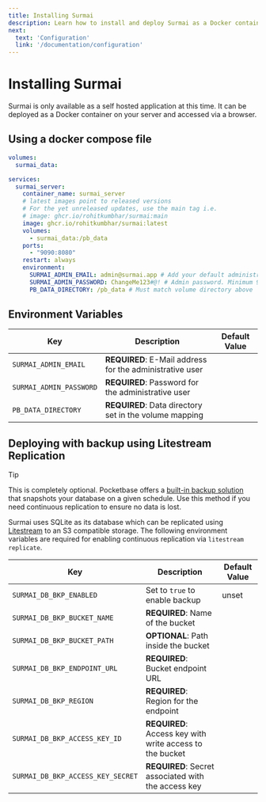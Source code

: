 ```yaml
---
title: Installing Surmai
description: Learn how to install and deploy Surmai as a Docker container
next:
  text: 'Configuration'
  link: '/documentation/configuration'
---
```


# Installing Surmai

Surmai is only available as a self hosted application at this time. It can be deployed as a Docker container on your
server and accessed via a browser.

## Using a docker compose file

```yaml
volumes:
  surmai_data:

services:
  surmai_server:
    container_name: surmai_server
    # latest images point to released versions
    # For the yet unreleased updates, use the main tag i.e.
    # image: ghcr.io/rohitkumbhar/surmai:main
    image: ghcr.io/rohitkumbhar/surmai:latest
    volumes:
      - surmai_data:/pb_data
    ports:
      - "9090:8080"
    restart: always
    environment:
      SURMAI_ADMIN_EMAIL: admin@surmai.app # Add your default administrator email
      SURMAI_ADMIN_PASSWORD: ChangeMe123#@! # Admin password. Minimum 9 characters with mixed case, numbers, and special characters
      PB_DATA_DIRECTORY: /pb_data # Must match volume directory above
```

## Environment Variables

| Key                     | Description                                              | Default Value |
|-------------------------|----------------------------------------------------------|---------------|
| `SURMAI_ADMIN_EMAIL`    | **REQUIRED**: E-Mail address for the administrative user |               |
| `SURMAI_ADMIN_PASSWORD` | **REQUIRED**: Password for the administrative user       |               |
| `PB_DATA_DIRECTORY`     | **REQUIRED**: Data directory set in the volume mapping   |               |

## Deploying with backup using Litestream Replication

> [!TIP]
> This is completely optional. Pocketbase offers
> a [built-in backup solution](https://pocketbase.io/docs/going-to-production/#backup-and-restore) that snapshots your
> database on a given
> schedule. Use this method if you need continuous replication to ensure no data is lost.

Surmai uses SQLite as its database which can be replicated using [Litestream](https://litestream.io/) to an S3
compatible storage. The following environment variables are required for enabling continuous replication via
`litestream replicate`.

| Key                               | Description                                              | Default Value |
|-----------------------------------|----------------------------------------------------------|---------------|
| `SURMAI_DB_BKP_ENABLED`           | Set to `true` to enable backup                           | unset         |
| `SURMAI_DB_BKP_BUCKET_NAME`       | **REQUIRED**: Name of the bucket                         |               |
| `SURMAI_DB_BKP_BUCKET_PATH`       | **OPTIONAL**: Path inside the bucket                     |               |
| `SURMAI_DB_BKP_ENDPOINT_URL`      | **REQUIRED**: Bucket endpoint URL                        |               |
| `SURMAI_DB_BKP_REGION`            | **REQUIRED**: Region for the endpoint                    |               |
| `SURMAI_DB_BKP_ACCESS_KEY_ID`     | **REQUIRED**: Access key with write access to the bucket |               |
| `SURMAI_DB_BKP_ACCESS_KEY_SECRET` | **REQUIRED**: Secret associated with the access key      |               |

